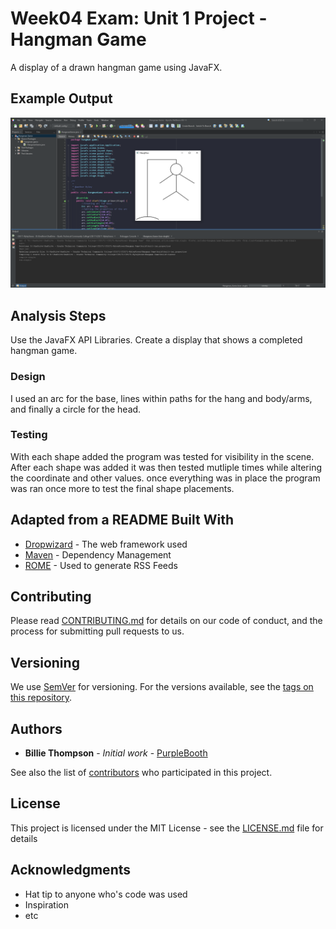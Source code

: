# Week04 Exam: Unit 1 Project - Hangman Game

A display of a drawn hangman game using JavaFX.

## Example Output

![Sample Output](README.jpg)

## Analysis Steps

Use the JavaFX API Libraries. Create a display that shows a completed hangman game.

### Design

I used an arc for the base, lines within paths for the hang and body/arms, and finally a circle for the head.

### Testing

With each shape added the program was tested for visibility in the scene.
After each shape was added it was then tested mutliple times while altering the coordinate and other values.
once everything was in place the program was ran once more to test the final shape placements.

## Adapted from a README Built With

* [Dropwizard](http://www.dropwizard.io/1.0.2/docs/) - The web framework used
* [Maven](https://maven.apache.org/) - Dependency Management
* [ROME](https://rometools.github.io/rome/) - Used to generate RSS Feeds

## Contributing

Please read [CONTRIBUTING.md](https://gist.github.com/PurpleBooth/b24679402957c63ec426) for details on our code of conduct, and the process for submitting pull requests to us.

## Versioning

We use [SemVer](http://semver.org/) for versioning. For the versions available, see the [tags on this repository](https://github.com/your/project/tags). 

## Authors

* **Billie Thompson** - *Initial work* - [PurpleBooth](https://github.com/PurpleBooth)

See also the list of [contributors](https://github.com/your/project/contributors) who participated in this project.

## License

This project is licensed under the MIT License - see the [LICENSE.md](LICENSE.md) file for details

## Acknowledgments

* Hat tip to anyone who's code was used
* Inspiration
* etc
